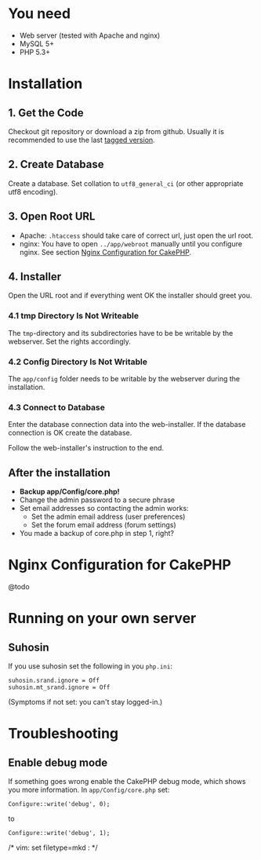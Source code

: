 # You need #

- Web server (tested with Apache and nginx)
- MySQL 5+
- PHP 5.3+ 


# Installation #

## 1. Get the Code ##

Checkout git repository or download a zip from github. Usually it is recommended to use the last [tagged version](https://github.com/Schlaefer/Saito/tags).

## 2. Create Database ##

Create a database. Set collation to `utf8_general_ci` (or other appropriate utf8 encoding).

## 3. Open Root URL ##

- Apache: `.htaccess` should take care of correct url, just open the url root.
- nginx: You have to open `../app/webroot` manually until you configure nginx. See section [Nginx Configuration for CakePHP](#NginxConfigurationForCakePHP).

## 4. Installer ##

Open the URL root and if everything went OK the installer should greet you.

### 4.1 tmp Directory Is Not Writeable ###

The `tmp`-directory and its subdirectories have to be be writable by the webserver. Set the rights accordingly.
    
### 4.2 Config Directory  Is Not Writable ###

The `app/config` folder needs to be writable by the webserver during the installation.
    
    
### 4.3 Connect to Database ###

Enter the database connection data into the web-installer. If the database connection is OK create the database.

Follow the web-installer's instruction to the end.

## After the installation

- **Backup app/Config/core.php!**
- Change the admin password to a secure phrase
- Set email addresses so contacting the admin works:
	- Set the admin email address (user preferences)
	- Set the forum email address (forum settings)
- You made a backup of core.php in step 1, right?

# Nginx Configuration for CakePHP <a name="NginxConfigurationForCakePHP"/> #

@todo

# Running on your own server

## Suhosin

If you use suhosin set the following in you `php.ini`:

    suhosin.srand.ignore = Off
    suhosin.mt_srand.ignore = Off

(Symptoms if not set: you can't stay logged-in.)


# Troubleshooting

## Enable debug mode

If something goes wrong enable the CakePHP debug mode, which shows you more information. In `app/Config/core.php` set:

	Configure::write('debug', 0);

to

	Configure::write('debug', 1);


/* vim: set filetype=mkd : */ 
